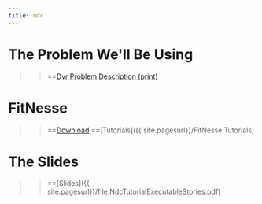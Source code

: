 ```yaml
---
title: ndc
---
```

# The Problem We'll Be Using
>> ==[Dvr Problem Description (print)](http://schuchert.wikispaces.com/DvrDesignProblem?f=print)

# FitNesse
>> ==[Download](http://fitnesse.org/FrontPage.FitNesseDevelopment.DownLoad)
>> ==[Tutorials]({{ site.pagesurl}}/FitNesse.Tutorials)

# The Slides
>> ==[Slides]({{ site.pagesurl}}/file:NdcTutorialExecutableStories.pdf)